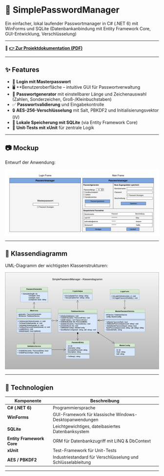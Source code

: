 # 🔐 SimplePasswordManager

Ein einfacher, lokal laufender Passwortmanager in C# (.NET 6) mit WinForms und SQLite
(Datenbankanbindung mit Entity Framework Core, GUI-Entwicklung, Verschlüsselung)

---

📄 **[👉 Zur Projektdokumentation (PDF)](docs/Dokumentation/Dokumentation_SimplePasswordManager.pdf)**
  


---

## ✨ Features

- 💬 **Login mit Masterpasswort**
- 🖥️ **Benutzeroberfläche – intuitive GUI für Passwortverwaltung
- 🧠 **Passwortgenerator** mit einstellbarer Länge und Zeichenauswahl (Zahlen, Sonderzeichen, Groß-/Kleinbuchstaben)
- ✅ **Passwortvalidierung** und Eingabekontrolle
- 🔒 **AES-256-Verschlüsselung** mit Salt, PBKDF2 und Initialisierungsvektor (IV)
- 💾 **Lokale Speicherung mit SQLite** (via Entity Framework Core)
- 🧪 **Unit-Tests mit xUnit** für zentrale Logik

---

## 📷 Mockup

Entwurf der Anwendung:

![Mockup](docs/mockup/mockup.jpg)

---

## 🧩 Klassendiagramm

UML-Diagramm der wichtigsten Klassenstrukturen:

![Klassendiagramm](docs/UML/class_diagram.png)

---

## 🚀 Technologien

| Komponente           | Beschreibung                                                |
|----------------------|-------------------------------------------------------------|
| **C# (.NET 6)**       | Programmiersprache                |
| **WinForms**          | GUI-Framework für klassische Windows-Desktopanwendungen     |
| **SQLite**            | Leichtgewichtiges, dateibasiertes Datenbanksystem           |
| **Entity Framework Core** | ORM für Datenbankzugriff mit LINQ & DbContext         |
| **xUnit**             | Test-Framework für Unit-Tests                               |
| **AES / PBKDF2**      | Industriestandard für Verschlüsselung und Schlüsselableitung |

---

